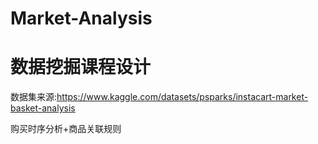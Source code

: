 # Market-Analysis
# 数据挖掘课程设计
数据集来源:https://www.kaggle.com/datasets/psparks/instacart-market-basket-analysis

购买时序分析+商品关联规则
